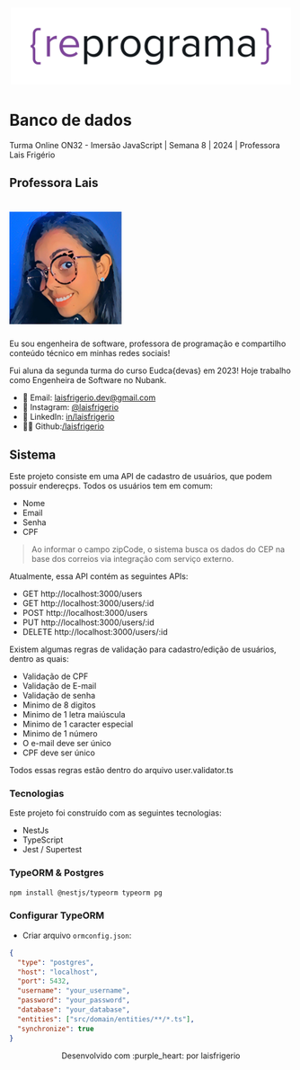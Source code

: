 <h1 align="center">
  <img src="assets/reprograma-fundos-claros.png" alt="logo reprograma" width="500">
</h1>

# Banco de dados

Turma Online ON32 - Imersão JavaScript | Semana 8 | 2024 | Professora Lais Frigério

## Professora Lais

<h1>
  <img src="./assets/lais.png" alt="foto lais" width="200">
</h1>

Eu sou engenheira de software, professora de programação e compartilho conteúdo técnico em minhas redes sociais!

Fui aluna da segunda turma do curso Eudca{devas} em 2023!
Hoje trabalho como Engenheira de Software no Nubank.

- 💌 Email: laisfrigerio.dev@gmail.com
- 📸 Instagram: [@laisfrigerio](https://www.instagram.com/laisfrigerio/)
- 💼 LinkedIn: [in/laisfrigerio](https://www.linkedin.com/in/laisfrigerio/)
- 👩‍💻 Github:[/laisfrigerio](https://github.com/laisfrigerio)

## Sistema

Este projeto consiste em uma API de cadastro de usuários, que podem possuir endereçps. Todos os usuários tem em comum:

- Nome
- Email
- Senha
- CPF

> Ao informar o campo zipCode, o sistema busca os dados do CEP na base dos correios via integração com serviço externo.

Atualmente, essa API contém as seguintes APIs:

- GET http://localhost:3000/users
- GET http://localhost:3000/users/:id
- POST http://localhost:3000/users
- PUT http://localhost:3000/users/:id
- DELETE http://localhost:3000/users/:id

Existem algumas regras de validação para cadastro/edição de usuários, dentro as quais:

- Validação de CPF
- Validação de E-mail
- Validação de senha
- Minimo de 8 digitos
- Minimo de 1 letra maiúscula
- Minimo de 1 caracter especial
- Minimo de 1 número
- O e-mail deve ser único
- CPF deve ser único

Todos essas regras estão dentro do arquivo user.validator.ts

### Tecnologias

Este projeto foi construído com as seguintes tecnologias:

- NestJs
- TypeScript
- Jest / Supertest

### TypeORM & Postgres

```sh
npm install @nestjs/typeorm typeorm pg
```

### Configurar TypeORM

- Criar arquivo `ormconfig.json`:

```json
{
  "type": "postgres",
  "host": "localhost",
  "port": 5432,
  "username": "your_username",
  "password": "your_password",
  "database": "your_database",
  "entities": ["src/domain/entities/**/*.ts"],
  "synchronize": true
}
```

<p align="center">
Desenvolvido com :purple_heart: por laisfrigerio
</p>
